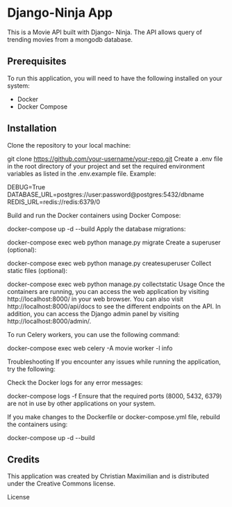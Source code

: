 # Django-Ninja App

This is a Movie API built with Django- Ninja. The API allows query of trending movies from a mongodb database. 


Prerequisites
-------------


To run this application, you will need to have the following installed on your system:

- Docker
- Docker Compose

Installation
------------

Clone the repository to your local machine:

git clone https://github.com/your-username/your-repo.git
Create a .env file in the root directory of your project and set the required environment variables as listed in the .env.example file. Example:

DEBUG=True
DATABASE_URL=postgres://user:password@postgres:5432/dbname
REDIS_URL=redis://redis:6379/0

Build and run the Docker containers using Docker Compose:

docker-compose up -d --build
Apply the database migrations:

docker-compose exec web python manage.py migrate
Create a superuser (optional):


docker-compose exec web python manage.py createsuperuser
Collect static files (optional):


docker-compose exec web python manage.py collectstatic
Usage
Once the containers are running, you can access the web application by visiting http://localhost:8000/ in your web browser. You can also visit http://localhost:8000/api/docs to see the different endpoints on the API. In addition, you can access the Django admin panel by visiting http://localhost:8000/admin/.

To run Celery workers, you can use the following command:


docker-compose exec web celery -A movie worker -l info

Troubleshooting
If you encounter any issues while running the application, try the following:

Check the Docker logs for any error messages:


docker-compose logs -f
Ensure that the required ports (8000, 5432, 6379) are not in use by other applications on your system.

If you make changes to the Dockerfile or docker-compose.yml file, rebuild the containers using:


docker-compose up -d --build

Credits
-------

This application was created by Christian Maximilian and is distributed under the Creative Commons license.

License
